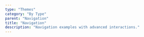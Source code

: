 ```yaml
---
type: "Themes"
category: "By Type"
parent: "Navigation"
title: "Navigation"
description: "Navigation examples with advanced interactions."
---
```

